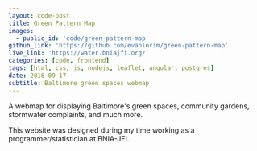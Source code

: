 ```yaml
---
layout: code-post
title: Green Pattern Map
images:
  - public_id: 'code/green-pattern-map'
github_link: 'https://github.com/evanlorim/green-pattern-map'
live_link: 'https://water.bniajfi.org/'
categories: [code, frontend]
tags: [html, css, js, nodejs, leaflet, angular, postgres]
date: 2016-09-17
subtitle: Baltimore green spaces webmap
---
```

A webmap for displaying Baltimore's green spaces, community gardens, stormwater complaints, and much more.

This website was designed during my time working as a programmer/statistician at BNIA-JFI.
